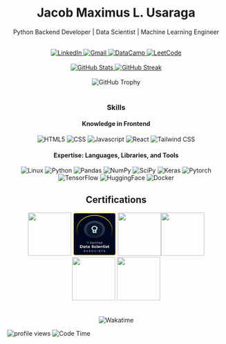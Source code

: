<h1 align="center">Jacob Maximus L. Usaraga</h1>
<div align="center">
  <p>Python Backend Developer | Data Scientist | Machine Learning Engineer </p>
</div>
<br>

<div align="center">
  <a href="https://www.linkedin.com/in/jacob-maximus-usaraga-00565b220/">
    <img src="https://img.shields.io/badge/LinkedIn-0077B5?style=for-the-badge&logo=linkedin&logoColor=white" alt="LinkedIn"/>
  </a>
  <a href="mailto:jlusaraga@up.edu.ph">
    <img src="https://img.shields.io/badge/Gmail-D14836?style=for-the-badge&logo=gmail&logoColor=white" alt="Gmail"/>
  </a>
  <a href="https://www.datacamp.com/portfolio/jlusaraga">
    <img src="https://img.shields.io/badge/Datacamp-05192D?style=for-the-badge&logo=datacamp&logoColor=03E860" alt="DataCamp"/>
  </a>
  <a href="https://leetcode.com/u/miniloda/">
    <img src="https://img.shields.io/badge/LeetCode-000000?style=for-the-badge&logo=LeetCode&logoColor=#d16c06" alt="LeetCode"/>
  </a>
</div>
<br>

<div align="center">
  <a href="https://github.com/anuraghazra/github-readme-stats">
    <img src="https://github-readme-stats.vercel.app/api?username=miniloda&show_icons=true&theme=tokyonight" width="400" alt="GitHub Stats"/>
  </a>
  <a href="https://github.com/anuraghazra/github-readme-stats">
    <img src="http://github-readme-streak-stats.herokuapp.com?user=miniloda&theme=dracula&hide_border=true" width="400" alt="GitHub Streak"/>
  </a>
</div>
<br>

<div align="center">
  <img src="https://github-profile-trophy.vercel.app/?username=miniloda&theme=tokyonight" alt="GitHub Trophy"/>
</div>
<br>

<h3 align="center">Skills</h3>
<h4 align = "center">Knowledge in Frontend</h4>
<div align = 'center'> 
  <img src="https://img.shields.io/badge/HTML5-E34F26?style=for-the-badge&logo=html5&logoColor=white" alt="HTML5" />
  <img src="https://img.shields.io/badge/CSS3-1572B6?style=for-the-badge&logo=css3&logoColor=white" alt="CSS" />
  <img src="https://img.shields.io/badge/JavaScript-323330?style=for-the-badge&logo=javascript&logoColor=F7DF1E" alt="Javascript"/>

  <img src="https://img.shields.io/badge/React-20232A?style=for-the-badge&logo=react&logoColor=61DAFB" alt="React"/>
  <img src="https://img.shields.io/badge/Tailwind_CSS-38B2AC?style=for-the-badge&logo=tailwind-css&logoColor=white" alt="Tailwind CSS"/>
</div>
<h4 align = "center">Expertise: Languages, Libraries, and Tools </h4>
<div align="center">
  <img src="https://img.shields.io/badge/Linux-FCC624?style=for-the-badge&logo=linux&logoColor=black" alt="Linux"/>
  <img src="https://img.shields.io/badge/Python-FFD43B?style=for-the-badge&logo=python&logoColor=blue" alt="Python"/>
  <img src="https://img.shields.io/badge/Pandas-2C2D72?style=for-the-badge&logo=pandas&logoColor=white" alt="Pandas"/>
  <img src="https://img.shields.io/badge/Numpy-777BB4?style=for-the-badge&logo=numpy&logoColor=white" alt="NumPy"/>
  <img src="https://img.shields.io/badge/SciPy-654FF0?style=for-the-badge&logo=SciPy&logoColor=whit" alt="SciPy"/>
  <img src="https://img.shields.io/badge/Keras-FF0000?style=for-the-badge&logo=keras&logoColor=white" alt="Keras"/>
  <img src="https://img.shields.io/badge/PyTorch-EE4C2C?style=for-the-badge&logo=pytorch&logoColor=white" alt = "Pytorch"/> 
  <img src="https://img.shields.io/badge/TensorFlow-FF6F00?style=for-the-badge&logo=tensorflow&logoColor=white" alt="TensorFlow"/>
  <img src="https://img.shields.io/badge/-HuggingFace-FDEE21?style=for-the-badge&logo=HuggingFace&logoColor=black" alt="HuggingFace"/>
  <img src="https://img.shields.io/badge/Docker-2CA5E0?style=for-the-badge&logo=docker&logoColor=white" alt="Docker"/>
 
</div>

<div align="center">
  <h2>Certifications</h2>
    <a href = "https://www.datacamp.com/certificate/DAA0016536464833"><img src="https://res.cloudinary.com/dyd911kmh/image/upload/v1717572704/Certification/Badges%202024/outline/DA_Associate_-_badge_with_outline.png" width="100" height="100"></a>
    <a href = "https://www.datacamp.com/certificate/DSA0018043000738"><img src="https://github.com/miniloda/miniloda/blob/main/certs/DS_Associate.png?raw=true" width="100" alt="Certification" height="100"/></a>
    <a href = "https://www.datacamp.com/certificate/DS0022029704444"><img src="https://res.cloudinary.com/dyd911kmh/image/upload/v1717572707/Certification/Badges%202024/outline/DS_-_Badge_with_outline.png" width="100" height="100></a>
    <a href = "https://www.credly.com/badges/cde01a6e-2334-47c4-9887-a858c6bda255/public_url"><img src="https://images.credly.com/size/340x340/images/0da411a5-24e9-4991-9756-ca5f6073e7af/image.png" width = 100 height="100"></a>
    <a href = "https://www.credly.com/badges/08dec953-b935-4dbd-a045-896b0c6124e6/public_url"><img src="https://images.credly.com/size/340x340/images/efbdc0d6-b46e-4e3c-8cf8-2314d8a5b971/GCC_badge_python_1000x1000.png" width = 100 height="100"></a>
    <a href = "https://www.credly.com/badges/8c7ace84-fa85-4742-98e3-104d48b05263/public_url"><img src="https://images.credly.com/size/340x340/images/d41de2b7-cbc2-47ec-bcf1-ebecbe83872f/GCC_badge_DA_1000x1000.png" width = "100" height="100"></a>
</div>
<br><br>


<div align="center">
  <!--<img src="https://wakatime.com/share/@miniloda/a97b0ece-5cfa-4615-ad32-30c812e06813.svg" width="500" alt="Wakatime"/> --->
  <img src="https://leetcard.jacoblin.cool/miniloda?theme=dark,forest&ext=contest" width="500" alt="Wakatime"/>
</div>


![profile views](https://komarev.com/ghpvc/?username=miniloda)
![Code Time](https://wakatime.com/badge/user/f5331c0b-eb4e-443c-b006-aaadd1d3f780.svg)
